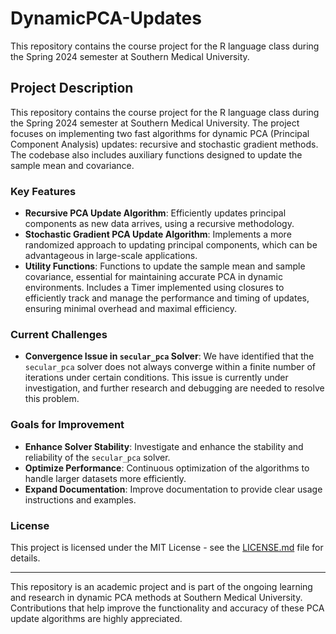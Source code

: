 # DynamicPCA-Updates
This repository contains the course project for the R language class during the Spring 2024 semester at Southern Medical University. 

## Project Description

This repository contains the course project for the R language class during the Spring 2024 semester at Southern Medical University. The project focuses on implementing two fast algorithms for dynamic PCA (Principal Component Analysis) updates: recursive and stochastic gradient methods. The codebase also includes auxiliary functions designed to update the sample mean and covariance.

### Key Features

- **Recursive PCA Update Algorithm**: Efficiently updates principal components as new data arrives, using a recursive methodology.
- **Stochastic Gradient PCA Update Algorithm**: Implements a more randomized approach to updating principal components, which can be advantageous in large-scale applications.
- **Utility Functions**: Functions to update the sample mean and sample covariance, essential for maintaining accurate PCA in dynamic environments. Includes a Timer implemented using closures to efficiently track and manage the performance and timing of updates, ensuring minimal overhead and maximal efficiency.

### Current Challenges

- **Convergence Issue in `secular_pca` Solver**: We have identified that the `secular_pca` solver does not always converge within a finite number of iterations under certain conditions. This issue is currently under investigation, and further research and debugging are needed to resolve this problem.

### Goals for Improvement

- **Enhance Solver Stability**: Investigate and enhance the stability and reliability of the `secular_pca` solver.
- **Optimize Performance**: Continuous optimization of the algorithms to handle larger datasets more efficiently.
- **Expand Documentation**: Improve documentation to provide clear usage instructions and examples.

### License

This project is licensed under the MIT License - see the [LICENSE.md](LICENSE.md) file for details.

---

This repository is an academic project and is part of the ongoing learning and research in dynamic PCA methods at Southern Medical University. Contributions that help improve the functionality and accuracy of these PCA update algorithms are highly appreciated.